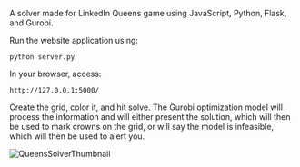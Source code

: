 A solver made for LinkedIn Queens game using JavaScript, Python, Flask, and Gurobi. 

Run the website application using:
```
python server.py
```
In your browser, access: 
```
http://127.0.0.1:5000/
```

Create the grid, color it, and hit solve. The Gurobi optimization model will process the information and will either present the solution, which will then be used to mark crowns on the grid, or will say the model is infeasible, which will then be used to alert you.

![QueensSolverThumbnail](https://github.com/user-attachments/assets/f7979922-571d-4de8-854b-8b382e10e4a0)

